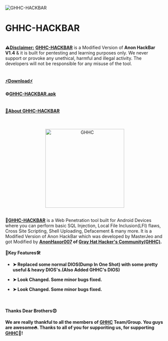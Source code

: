 ![GHHC-HACKBAR](https://user-images.githubusercontent.com/80751079/119233993-5356b780-bb4d-11eb-9c1a-1e5caaf9ca44.png)

# GHHC-HACKBAR
<br>
⚠<b><u>Disclaimer:</u></b> <b><a href="https://ghhcommunity.github.io/GHHC-HACKBAR/GHHC-HACKBAR.apk">GHHC-HACKBAR</a></b> is a Modified Version of <b>Anon HackBar V1.4</b> & it is built for pentesting and learning purposes only. We never support or provoke any unethical, harmful and illegal activity. The developers will not be responsible for any misuse of the tool.
<br>
<br>
<h4><b><u>⚡Download⚡</u></b></h4>

<b>⚙<a href="https://ghhcommunity.github.io/GHHC-HACKBAR/GHHC-HACKBAR.apk">GHHC-HACKBAR.apk</a></b>
<br>
<br>
<h4><b><u>📢About <a href="https://ghhcommunity.github.io/GHHC-HACKBAR/GHHC-HACKBAR.apk">GHHC-HACKBAR</a></u></b></h4>
<br>
<p align="center"> <a href="#"><img title="GHHC" src="https://user-images.githubusercontent.com/80751079/119229684-f3efac00-bb3a-11eb-8c51-47b553aa3fc4.png" height="250" width="250"></a></p>
<br>
🎯<b><a href="https://ghhcommunity.github.io/GHHC-HACKBAR/GHHC-HACKBAR.apk">GHHC-HACKBAR</a></b> is a Web Penetration tool built for Android Devices where you can perform basic SQL Injection, Local File Inclusion(LFI) flaws, Cross Site Scripting, Shell Uploading, Defacement & many more.
It is a Modified Version of Anon HackBar which was developed by MasterJeo and got Modified by <b><a href="https://www.facebook.com/Huss4in007/">AnonHaxor007</a></> of <b><a href="https://www.facebook.com/GHH.Community/">Gray Hat Hacker's Community(GHHC)</a></b>.
<br>
<br>
🔐Key Features🛠<br>

* ➤ Replaced some normal DIOS(Dump In One Shot) with some pretty useful & heavy DIOS's.(Also Added GHHC's DIOS)<br>

* ➤ Look Changed. Some minor bugs fixed.<br>

* ➤ Look Changed. Some minor bugs fixed.

<br>
<h4><b>Thanks Dear Brothers😍</b></h4>
We are really thankful to all the members of <b><a href="https://t.me/GHHCommunity">GHHC</a></b> <b>Team/Group</b>. You guys are awesome🔥. Thanks to all of you for supporiting us, for supporting <b><a href="https://t.me/GHHCommunity">GHHC</a></b>🥰!
